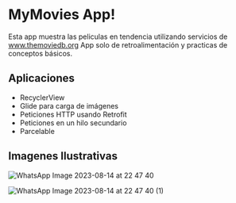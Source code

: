 # MyMovies App!

Esta app muestra las peliculas en tendencia utilizando servicios de www.themoviedb.org
App solo de retroalimentación y practicas de conceptos básicos.


## Aplicaciones
- RecyclerView
- Glide para carga de imágenes
- Peticiones HTTP usando Retrofit
- Peticiones en un hilo secundario
- Parcelable


## Imagenes Ilustrativas

![WhatsApp Image 2023-08-14 at 22 47 40](https://github.com/juanbendavid/Android_Kotlin/assets/56058007/fd75aceb-d0ad-4fcb-9e16-e80b91434587)


![WhatsApp Image 2023-08-14 at 22 47 40 (1)](https://github.com/juanbendavid/Android_Kotlin/assets/56058007/a4835d8a-dcf2-45fc-894e-72883fa78e6f)
